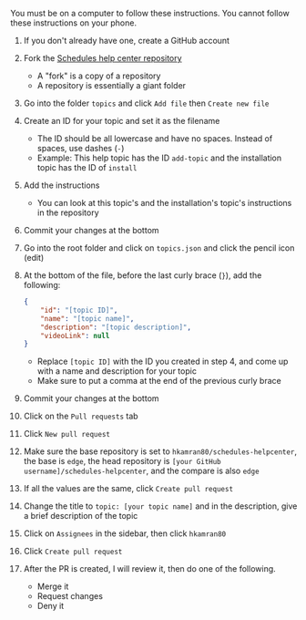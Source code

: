 You must be on a computer to follow these instructions. You cannot follow these instructions on your phone.

1. If you don't already have one, create a GitHub account
2. Fork the [Schedules help center repository](https://github.com/hkamran80/schedules-helpcenter)
    - A "fork" is a copy of a repository
    - A repository is essentially a giant folder
3. Go into the folder `topics` and click `Add file` then `Create new file`
4. Create an ID for your topic and set it as the filename
    - The ID should be all lowercase and have no spaces. Instead of spaces, use dashes (`-`)
    - Example: This help topic has the ID `add-topic` and the installation topic has the ID of `install`
5. Add the instructions
    - You can look at this topic's and the installation's topic's instructions in the repository
6. Commit your changes at the bottom
7. Go into the root folder and click on `topics.json` and click the pencil icon (edit)
8. At the bottom of the file, before the last curly brace (`}`), add the following:
    ```json
    {
        "id": "[topic ID]",
        "name": "[topic name]",
        "description": "[topic description]",
        "videoLink": null
    }
    ```

    - Replace `[topic ID]` with the ID you created in step 4, and come up with a name and description for your topic
    - Make sure to put a comma at the end of the previous curly brace
9.  Commit your changes at the bottom
10. Click on the `Pull requests` tab
11. Click `New pull request`
12. Make sure the base repository is set to `hkamran80/schedules-helpcenter`, the base is `edge`, the head repository is `[your GitHub username]/schedules-helpcenter`, and the compare is also `edge`
13. If all the values are the same, click `Create pull request`
14. Change the title to `topic: [your topic name]` and in the description, give a brief description of the topic
15. Click on `Assignees` in the sidebar, then click `hkamran80`
16. Click `Create pull request`
17. After the PR is created, I will review it, then do one of the following.
    - Merge it
    - Request changes
    - Deny it
